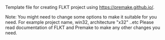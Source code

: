 Template file for creating FLKT project using https://premake.github.io/.

Note: 
You might need to change some options to make it suitable for you need. 
For example project name, win32, architecture "x32" ..etc
Please read documentation of FLKT and Premake to make any other changes you need. 

